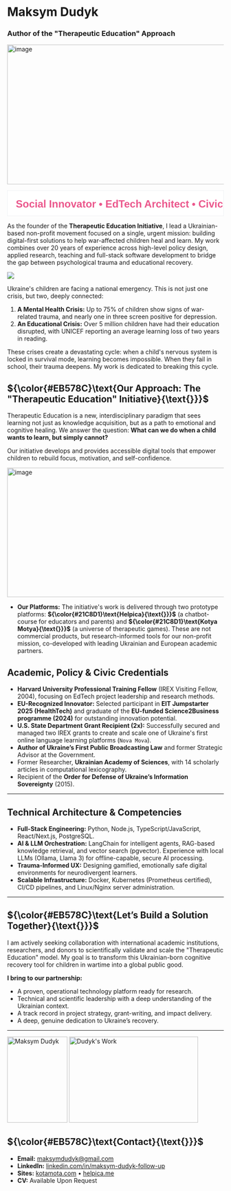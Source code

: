 # Maksym Dudyk
### Author of the "Therapeutic Education" Approach

<p align="left">
  <img width="568" height="325" alt="image" src="https://github.com/user-attachments/assets/0a167bf3-03de-42f6-99c7-4a4d55a2149e" />
</p>

<svg width="100%" height="60" xmlns="http://www.w3.org/2000/svg">
  <rect width="100%" height="60" fill="white" stroke="#e1e4e8" stroke-width="1"/>
  <text x="20" y="40" fill="#EB578C" font-size="24" font-weight="bold" font-family="Arial, sans-serif">
    Social Innovator • EdTech Architect • Civic Researcher
  </text>
</svg>

As the founder of the **Therapeutic Education Initiative**, I lead a Ukrainian-based non-profit movement focused on a single, urgent mission: building digital-first solutions to help war-affected children heal and learn. My work combines over 20 years of experience across high-level policy design, applied research, teaching and full-stack software development to bridge the gap between psychological trauma and educational recovery.


![](https://img.shields.io/badge/-The_Unprecedented_Challenge:_A_Dual_Crisis_in_Ukraine-red?style=for-the-badge)

Ukraine's children are facing a national emergency. This is not just one crisis, but two, deeply connected:

1.  **A Mental Health Crisis:** Up to 75% of children show signs of war-related trauma, and nearly one in three screen positive for depression.
2.  **An Educational Crisis:** Over 5 million children have had their education disrupted, with UNICEF reporting an average learning loss of two years in reading.

These crises create a devastating cycle: when a child's nervous system is locked in survival mode, learning becomes impossible. When they fail in school, their trauma deepens. My work is dedicated to breaking this cycle.

## ${\color{#EB578C}\text{Our Approach: The "Therapeutic Education" Initiative}{\text{}}}$

Therapeutic Education is a new, interdisciplinary paradigm that sees learning not just as knowledge acquisition, but as a path to emotional and cognitive healing. We answer the question: **What can we do when a child wants to learn, but simply cannot?**

Our initiative develops and provides accessible digital tools that empower children to rebuild focus, motivation, and self-confidence.

<p align="left">
  <img width="527" height="301" alt="image" src="https://github.com/user-attachments/assets/bad8f235-048f-4c33-bd70-52af2b611433" />
</p>

*   **Our Platforms:** The initiative's work is delivered through two prototype platforms: **${\color{#21C8D1}\text{Helpica}{\text{}}}$** (a chatbot-course for educators and parents) and **${\color{#21C8D1}\text{Kotya Motya}{\text{}}}$** (a universe of therapeutic games). These are not commercial products, but research-informed tools for our non-profit mission, co-developed with leading Ukrainian and European academic partners.


## Academic, Policy & Civic Credentials

*   **Harvard University Professional Training Fellow** (IREX Visiting Fellow, 2004), focusing on EdTech project leadership and research methods.
*   **EU-Recognized Innovator:** Selected participant in **EIT Jumpstarter 2025 (HealthTech)** and graduate of the **EU-funded Science2Business programme (2024)** for outstanding innovation potential.
*   **U.S. State Department Grant Recipient (2x):** Successfully secured and managed two IREX grants to create and scale one of Ukraine's first online language learning platforms (`Nova Mova`).
*   **Author of Ukraine’s First Public Broadcasting Law** and former Strategic Advisor at the Government.
*   Former Researcher, **Ukrainian Academy of Sciences**, with 14 scholarly articles in computational lexicography.
*   Recipient of the **Order for Defense of Ukraine’s Information Sovereignty** (2015).

---

## Technical Architecture & Competencies

*   **Full-Stack Engineering:** Python, Node.js, TypeScript/JavaScript, React/Next.js, PostgreSQL.
*   **AI & LLM Orchestration:** LangChain for intelligent agents, RAG-based knowledge retrieval, and vector search (pgvector). Experience with local LLMs (Ollama, Llama 3) for offline-capable, secure AI processing.
*   **Trauma-Informed UX:** Designing gamified, emotionally safe digital environments for neurodivergent learners.
*   **Scalable Infrastructure:** Docker, Kubernetes (Prometheus certified), CI/CD pipelines, and Linux/Nginx server administration.

---

## ${\color{#EB578C}\text{Let’s Build a Solution Together}{\text{}}}$

I am actively seeking collaboration with international academic institutions, researchers, and donors to scientifically validate and scale the "Therapeutic Education" model. My goal is to transform this Ukrainian-born cognitive recovery tool for children in wartime into a global public good.

**I bring to our partnership:**
*   A proven, operational technology platform ready for research.
*   Technical and scientific leadership with a deep understanding of the Ukrainian context.
*   A track record in project strategy, grant-writing, and impact delivery.
*   A deep, genuine dedication to Ukraine’s recovery.

---

<p align="left">
  <img src="https://github.com/Helpico/Helpico/assets/32806311/9dfc44d0-bcbe-43a1-8a73-9425f15224db" alt="Maksym Dudyk" width="140" height="200">
  <img src="https://github.com/user-attachments/assets/e08934f8-8ac6-40c8-9c0d-47a0b5c76d61" alt="Dudyk's Work" width="300" height="200">
</p>

## ${\color{#EB578C}\text{Contact}{\text{}}}$

*   **Email:** maksymdudyk@gmail.com
*   **LinkedIn:** [linkedin.com/in/maksym-dudyk-follow-up](https://linkedin.com/in/maksym-dudyk-follow-up)
*   **Sites:** [kotamota.com](https://kotamota.com) • [helpica.me](https://helpica.me)
*   **CV:** Available Upon Request
